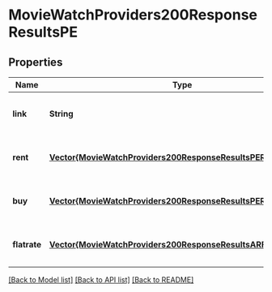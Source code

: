 # MovieWatchProviders200ResponseResultsPE


## Properties
Name | Type | Description | Notes
------------ | ------------- | ------------- | -------------
**link** | **String** |  | [optional] [default to nothing]
**rent** | [**Vector{MovieWatchProviders200ResponseResultsPERentInner}**](MovieWatchProviders200ResponseResultsPERentInner.md) |  | [optional] [default to nothing]
**buy** | [**Vector{MovieWatchProviders200ResponseResultsPERentInner}**](MovieWatchProviders200ResponseResultsPERentInner.md) |  | [optional] [default to nothing]
**flatrate** | [**Vector{MovieWatchProviders200ResponseResultsARFlatrateInner}**](MovieWatchProviders200ResponseResultsARFlatrateInner.md) |  | [optional] [default to nothing]


[[Back to Model list]](../README.md#models) [[Back to API list]](../README.md#api-endpoints) [[Back to README]](../README.md)


